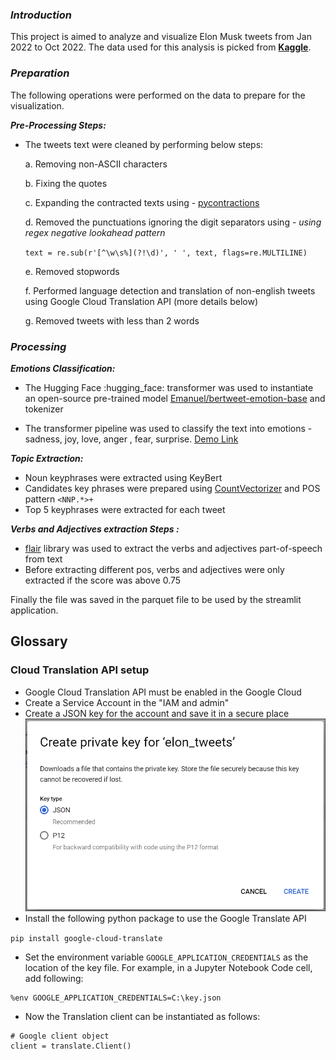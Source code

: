 ### _**Introduction**_
This project is aimed to analyze and visualize Elon Musk tweets from Jan 2022 to Oct 2022. The data used for this analysis is picked from **[Kaggle](https://www.kaggle.com/code/rajkumarpandey02/elon-musk-s-tweets-sentiment-analysis/data?select=cleandata.csv)**.

### _**Preparation**_
The following operations were performed on the data to prepare for the visualization.

**_Pre-Processing Steps:_**
- The tweets text were cleaned by performing below steps:

    a. Removing non-ASCII characters
    
    b. Fixing the quotes

    c. Expanding the contracted texts using - [pycontractions](https://pypi.org/project/pycontractions/)

    d. Removed the punctuations ignoring the digit separators using - _using regex negative lookahead pattern_ 
    
    `text = re.sub(r'[^\w\s%](?!\d)', ' ', text, flags=re.MULTILINE)`

    e. Removed stopwords

    f. Performed language detection and translation of non-english tweets using Google Cloud Translation API (more details below)

    g. Removed tweets with less than 2 words

### _**Processing**_

**_Emotions Classification:_**
- The Hugging Face :hugging_face: transformer was used to instantiate an open-source pre-trained model [Emanuel/bertweet-emotion-base](https://huggingface.co/Emanuel/bertweet-emotion-base) and tokenizer

- The transformer pipeline was used to classify the text into emotions - sadness, joy, love, anger , fear, surprise. [Demo Link](https://huggingface.co/spaces/Emanuel/twitter-emotions-demo)


**_Topic Extraction:_**
- Noun keyphrases were extracted using KeyBert
- Candidates key phrases were prepared using [CountVectorizer](https://maartengr.github.io/KeyBERT/guides/countvectorizer.html) and POS pattern `<NNP.*>+`
- Top 5 keyphrases were extracted for each tweet

**_Verbs and Adjectives extraction Steps :_**
- [flair](https://pypi.org/project/flair/0.11.3/) library was used to extract the verbs and adjectives part-of-speech from text 
- Before extracting different pos, verbs and adjectives were only extracted if the score was above 0.75

Finally the file was saved in the parquet file to be used by the streamlit application.

## Glossary

### Cloud Translation API setup

* Google Cloud Translation API must be enabled in the Google Cloud
* Create a Service Account in the "IAM and admin"
* Create a JSON key for the account and save it in a secure place
![Service Account Key](./images/gcloud-service-key.png)
* Install the following python package to use the Google Translate API

```pip install google-cloud-translate```

* Set the environment variable `GOOGLE_APPLICATION_CREDENTIALS` as the location of the key file. For example, in a Jupyter Notebook Code cell, add following:

```
%env GOOGLE_APPLICATION_CREDENTIALS=C:\key.json
```
* Now the Translation client can be instantiated as follows:
```
# Google client object
client = translate.Client()
```